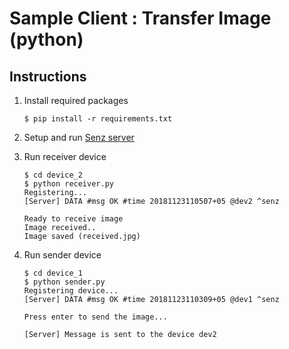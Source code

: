 # Sample Client : Transfer Image (python)

## Instructions
1. Install required packages
    ```
    $ pip install -r requirements.txt
    ```

2. Setup and run [Senz server](/../../senz-server/README.md)

3. Run receiver device
    ```
    $ cd device_2
    $ python receiver.py
    Registering...
    [Server] DATA #msg OK #time 20181123110507+05 @dev2 ^senz
    
    Ready to receive image
    Image received..
    Image saved (received.jpg)
    ```
    
     
4. Run sender device
    ```
    $ cd device_1
    $ python sender.py
    Registering device...
    [Server] DATA #msg OK #time 20181123110309+05 @dev1 ^senz
    
    Press enter to send the image...
    
    [Server] Message is sent to the device dev2
        
    ```